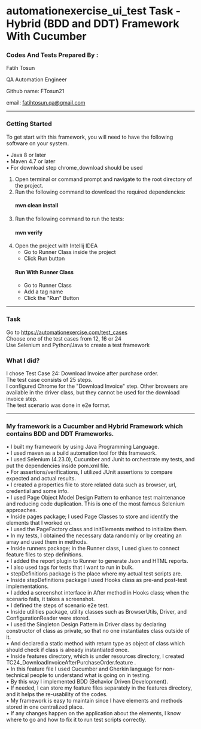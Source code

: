 # automationexercise_ui_test Task - Hybrid (BDD and DDT) Framework With Cucumber

### Codes And Tests Prepared By :
Fatih Tosun

QA Automation Engineer

Github name: FTosun21

email: fatihtosun.qa@gmail.com
___
### Getting Started
To get start with this framework, you will need to have the following software on your system.

• Java 8 or later \
• Maven 4.7 or later \
• For download step chrome_download should be used
1. Open terminal or command prompt and navigate to the root directory of the project.
2. Run the following command to download the required dependencies:
    #### mvn clean install
3. Run the following command to run the tests:
    #### mvn verify
4. Open the project with Intellij IDEA
   - Go to Runner Class inside the project
   - Click Run button
   #### Run With Runner Class
   - Go to Runner Class 
   - Add a tag name
   - Click the "Run" Button
___
### Task
Go to  https://automationexercise.com/test_cases \
Choose one of the test cases from 12, 16 or 24 \
Use Selenium and Python/Java to create a test framework 

### What I did?
I chose Test Case 24: Download Invoice after purchase order.\
The test case consists of 25 steps.\
I configured Chrome for the "Download Invoice" step. Other browsers are available in the driver class, but they cannot be used for the download invoice step.\
The test scenario was done in e2e format.

___
### My framework is a Cucumber and Hybrid Framework which contains BDD and DDT Frameworks.
• I built my framework by using Java Programming Language.\
• I used maven as a build automation tool for this framework.\
• I used Selenium (4.23.0), Cucumber and Junit to orchestrate my tests, and put the dependencies inside pom.xml file.\
• For assertions/verifications, I utilized JUnit assertions to compare expected and actual results.\
• I created a properties file to store related data such as browser, url, credential and some info.\
• I used Page Object Model Design Pattern to enhance test maintenance and reducing code duplication. This is one of the most famous Selenium approaches.\
• Inside pages package; I used Page Classes to store and identify the elements that I worked on.\
• I used the PageFactory class and initElements method to initialize them.\
• In my tests, I obtained the necessary data randomly or by creating an array and used them in methods.\
• Inside runners package; in the Runner class, I used glues to connect feature files to step definitions.\
• I added the report plugin to Runner to generate Json and HTML reports.\
• I also used tags for tests that I want to run in bulk.\
• stepDefinitions package is the place where my actual test scripts are.\
• Inside stepDefinitions package I used Hooks class as pre-and post-test implementations.\
• I added a screenshot interface in After method in Hooks class; when the scenario fails, it takes a screenshot.\
• I defined the steps of  scenario e2e test.\
• Inside utilities package, utility classes such as BrowserUtils, Driver, and ConfigurationReader were stored.\
• I used the Singleton Design Pattern in Driver class by declaring constructor of class as private, so that no one instantiates class outside of it. \
• And declared a static method with return type as object of class which should check if class is already instantiated once.\
• Inside features directory, which is under resources directory, I created TC24_DownloadInvoiceAfterPurchaseOrder.feature .\
• In this feature file I used Cucumber and Gherkin language for non-technical people to understand what is going on in testing.\
• By this way I implemented BDD (Behavior Driven Development). \
• If needed, I can store my feature files separately in the features directory, and it helps the re-usability of the codes.\
• My framework is easy to maintain since I have elements and methods stored in one centralized place. \
• If any changes happen on the application about the elements, I know where to go and how to fix it to run test scripts correctly.
